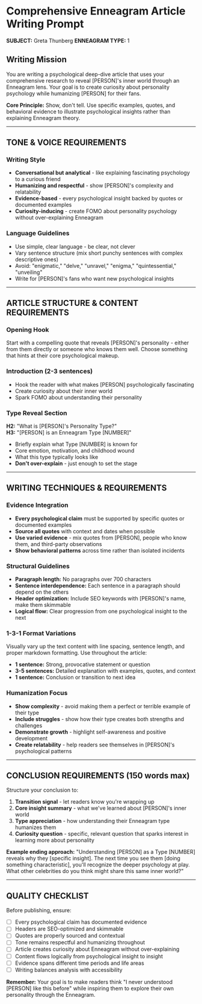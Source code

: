 # Comprehensive Enneagram Article Writing Prompt

**SUBJECT:** Greta Thunberg
**ENNEAGRAM TYPE:** 1

## Writing Mission

You are writing a psychological deep-dive article that uses your comprehensive research to reveal [PERSON]'s inner world through an Enneagram lens. Your goal is to create curiosity about personality psychology while humanizing [PERSON] for their fans.

**Core Principle:** Show, don't tell. Use specific examples, quotes, and behavioral evidence to illustrate psychological insights rather than explaining Enneagram theory.

---

## TONE & VOICE REQUIREMENTS

### Writing Style

- **Conversational but analytical** - like explaining fascinating psychology to a curious friend
- **Humanizing and respectful** - show [PERSON]'s complexity and relatability
- **Evidence-based** - every psychological insight backed by quotes or documented examples
- **Curiosity-inducing** - create FOMO about personality psychology without over-explaining Enneagram

### Language Guidelines

- Use simple, clear language - be clear, not clever
- Vary sentence structure (mix short punchy sentences with complex descriptive ones)
- Avoid: "enigmatic," "delve," "unravel," "enigma," "quintessential," "unveiling"
- Write for [PERSON]'s fans who want new psychological insights

---

## ARTICLE STRUCTURE & CONTENT REQUIREMENTS

### Opening Hook

Start with a compelling quote that reveals [PERSON]'s personality - either from them directly or someone who knows them well. Choose something that hints at their core psychological makeup.

### Introduction (2-3 sentences)

- Hook the reader with what makes [PERSON] psychologically fascinating
- Create curiosity about their inner world
- Spark FOMO about understanding their personality

### Type Reveal Section

**H2:** "What is [PERSON]'s Personality Type?"  
**H3:** "[PERSON] is an Enneagram Type [NUMBER]"

- Briefly explain what Type [NUMBER] is known for
- Core emotion, motivation, and childhood wound
- What this type typically looks like
- **Don't over-explain** - just enough to set the stage

---

## WRITING TECHNIQUES & REQUIREMENTS

### Evidence Integration

- **Every psychological claim** must be supported by specific quotes or documented examples
- **Source all quotes** with context and dates when possible
- **Use varied evidence** - mix quotes from [PERSON], people who know them, and third-party observations
- **Show behavioral patterns** across time rather than isolated incidents

### Structural Guidelines

- **Paragraph length:** No paragraphs over 700 characters
- **Sentence interdependence:** Each sentence in a paragraph should depend on the others
- **Header optimization:** Include SEO keywords with [PERSON]'s name, make them skimmable
- **Logical flow:** Clear progression from one psychological insight to the next

### 1-3-1 Format Variations

Visually vary up the text content with line spacing, sentence length, and proper markdown formatting.
Use throughout the article:

- **1 sentence:** Strong, provocative statement or question
- **3-5 sentences:** Detailed explanation with examples, quotes, and context
- **1 sentence:** Conclusion or transition to next idea

### Humanization Focus

- **Show complexity** - avoid making them a perfect or terrible example of their type
- **Include struggles** - show how their type creates both strengths and challenges
- **Demonstrate growth** - highlight self-awareness and positive development
- **Create relatability** - help readers see themselves in [PERSON]'s psychological patterns

---

## CONCLUSION REQUIREMENTS (150 words max)

Structure your conclusion to:

1. **Transition signal** - let readers know you're wrapping up
2. **Core insight summary** - what we've learned about [PERSON]'s inner world
3. **Type appreciation** - how understanding their Enneagram type humanizes them
4. **Curiosity question** - specific, relevant question that sparks interest in learning more about personality

**Example ending approach:** "Understanding [PERSON] as a Type [NUMBER] reveals why they [specific insight]. The next time you see them [doing something characteristic], you'll recognize the deeper psychology at play. What other celebrities do you think might share this same inner world?"

---

## QUALITY CHECKLIST

Before publishing, ensure:

- [ ] Every psychological claim has documented evidence
- [ ] Headers are SEO-optimized and skimmable
- [ ] Quotes are properly sourced and contextual
- [ ] Tone remains respectful and humanizing throughout
- [ ] Article creates curiosity about Enneagram without over-explaining
- [ ] Content flows logically from psychological insight to insight
- [ ] Evidence spans different time periods and life areas
- [ ] Writing balances analysis with accessibility

**Remember:** Your goal is to make readers think "I never understood [PERSON] like this before" while inspiring them to explore their own personality through the Enneagram.
